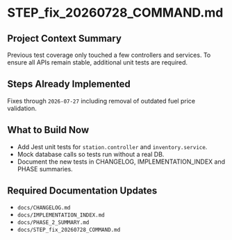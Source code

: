 # STEP_fix_20260728_COMMAND.md

## Project Context Summary
Previous test coverage only touched a few controllers and services. To ensure all APIs remain stable, additional unit tests are required.

## Steps Already Implemented
Fixes through `2026-07-27` including removal of outdated fuel price validation.

## What to Build Now
- Add Jest unit tests for `station.controller` and `inventory.service`.
- Mock database calls so tests run without a real DB.
- Document the new tests in CHANGELOG, IMPLEMENTATION_INDEX and PHASE summaries.

## Required Documentation Updates
- `docs/CHANGELOG.md`
- `docs/IMPLEMENTATION_INDEX.md`
- `docs/PHASE_2_SUMMARY.md`
- `docs/STEP_fix_20260728_COMMAND.md`
